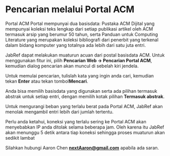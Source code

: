 # Pencarian melalui Portal ACM

Portal ACM Portal mempunyai dua basisdata: Pustaka ACM Dijital yang mempunyai koleksi teks lengkap dari setiap publikasi artikel oleh ACM termasuk arsip yang berumur 50 tahun, serta Panduan untuk Computing Literature yang merupakan koleksi bibliografi dari penerbit yang terkenal dalam bidang komputer yang totalnya ada lebih dari satu juta entri.

JabRef dapat melakukan muaturun acuan dari postal basisdata ACM. Untuk menggunakan fitur ini, pilih **Pencarian Web -&gt; Pencarian Portal ACM**, kemudian dialog pencarian akan muncul di sebelah kiri jendela.

Untuk memulai pencarian, tulislah kata yang ingin anda cari, kemudian tekan **Enter** atau tekan tombol**Mencari**.

Anda bisa memilih basisdata yang digunakan serta ada pilihan termasuk abstrak untuk setiap entri, dengan memilih kotak pilihan **Termasuk abstrak**.

Untuk mengurangi beban yang terlalu berat pada Portal ACM, JabRef akan menolak mengambil entri lebih dari jumlah tertentu.

Perlu anda ketahui, koneksi yang terlalu sering ke Portal ACM akan menyebabkan IP anda ditolak selama beberapa jam. Oleh karena itu JabRef akan menunggu 5 detik antara tiap koneksi sehingga proses muaturun akan sedikit lambat

Silahkan hubungi Aaron Chen **nextAaron@gmail.com** apabila ada saran.
